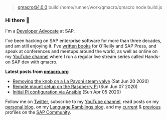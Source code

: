 
> qmacro@1.0.0 build /home/runner/work/qmacro/qmacro
> node build.js


### Hi there 👋

I'm a [Developer Advocate](https://developers.sap.com/) at SAP.

I've been hacking on SAP enterprise software for more than three decades, and am still enjoying it. I've [written books](https://qmacro.org/about/#writing-and-talks) for O’Reilly and SAP Press, and speak at conferences and meetups around the world, as well as online on my [YouTube channel](https://www.youtube.com/djadams-qmacro) where I run a regular live stream series called Hands-on SAP dev with qmacro.

**Latest posts from [qmacro.org](https://qmacro.org)**
- [Removing the knob on a La Pavoni steam valve](http://qmacro.org/2020/06/20/removing-pavoni-steam-valve-knob/) (Sat Jun 20 2020)
- [Remote mount setup on the Raspberry Pi](http://qmacro.org/2020/06/07/remote-mount-setup-on-the-pi/) (Sun Jun 07 2020)
- [Initial Pi configuration via Ansible](http://qmacro.org/2020/04/05/initial-pi-configuration-via-ansible/) (Sun Apr 05 2020)

Follow me on [Twitter](https://twitter.com/qmacro), subscribe to my [YouTube channel](https://www.youtube.com/djadams-qmacro), read posts on my [personal blog](https://qmacro.org), on my [Language Ramblings blog](https://langram.org), and my [current](https://people.sap.com/dj.adams.sap#content:blogposts) & [previous](https://people.sap.com/dj.adams#content:blogposts) profiles on the [SAP Community](https://community.sap.com).

